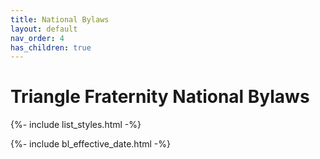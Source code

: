 ```yaml
---
title: National Bylaws
layout: default
nav_order: 4
has_children: true
---
```


# Triangle Fraternity National Bylaws

{%- include list_styles.html -%}

{%- include bl_effective_date.html -%}

